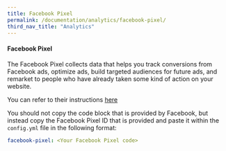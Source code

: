 ```yaml
---
title: Facebook Pixel
permalink: /documentation/analytics/facebook-pixel/
third_nav_title: "Analytics"
---
```

#### Facebook Pixel
The Facebook Pixel collects data that helps you track conversions from Facebook ads, optimize ads, build targeted audiences for future ads, and remarket to people who have already taken some kind of action on your website.

You can refer to their instructions [here](https://www.facebook.com/business/help/952192354843755?id=1205376682832142)

You should not copy the code block that is provided by Facebook, but instead copy the Facebook Pixel ID that is provided and paste it within the `config.yml` file in the following format:

```yml
facebook-pixel: <Your Facebook Pixel code>
```
